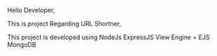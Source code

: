 Hello Developer,

This is project Regarding URL Shortner,

This project is developed using
    NodeJs
    ExpressJS
    View Engine = EJS
    MongoDB